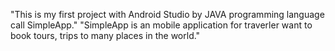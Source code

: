 "This is my first project with Android Studio by JAVA programming language call SimpleApp."
"SimpleApp is an mobile application for traverler want to book tours, trips to many places in the world." 
